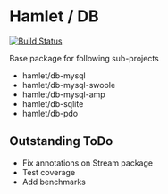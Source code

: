 Hamlet / DB
===

[![Build Status](https://travis-ci.org/hamlet-framework/db.svg)](https://travis-ci.org/hamlet-framework/db)

Base package for following sub-projects

- hamlet/db-mysql
- hamlet/db-mysql-swoole
- hamlet/db-mysql-amp
- hamlet/db-sqlite
- hamlet/db-pdo

## Outstanding ToDo

- Fix annotations on Stream package
- Test coverage
- Add benchmarks

